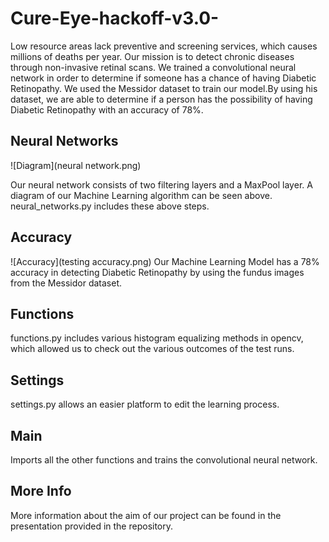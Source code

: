 # Cure-Eye-hackoff-v3.0-
Low resource areas lack preventive and screening services, which causes millions of deaths per year. Our mission is to detect chronic diseases through non-invasive retinal scans. We trained a convolutional neural network in order to determine if someone has a chance of having Diabetic Retinopathy. We used the Messidor dataset to train our model.By using his dataset, we are able to determine if a person has the possibility of having Diabetic Retinopathy with an accuracy of 78%.

## Neural Networks
![Diagram](neural network.png)

Our neural network consists of two filtering layers and a MaxPool layer. A diagram of our Machine Learning algorithm can be seen above. neural_networks.py includes these above steps.

## Accuracy
![Accuracy](testing accuracy.png)
Our Machine Learning Model has a 78% accuracy in detecting Diabetic Retinopathy by using the fundus images from the Messidor dataset.

## Functions
functions.py includes various histogram equalizing methods in opencv, which allowed us to check out the various outcomes of the test runs.

## Settings
settings.py allows an easier platform to edit the learning process.

## Main
Imports all the other functions and trains the convolutional neural network. 

## More Info
More information about the aim of our project can be found in the presentation provided in the repository.
